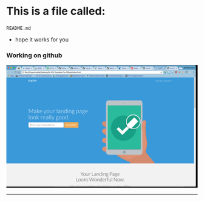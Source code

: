 # This is a file called:

```
README.md
```

- hope it works for  you


### Working on github

![](https://raw.githubusercontent.com/mrmccormack/junk/master/Screen%20Shot%202018-03-06%20at%201.29.18%20PM.png?token=ADGUP-VKJBMUwqoD_ghHDAvXNr9uvORmks5aqAq3wA%3D%3D)


---
